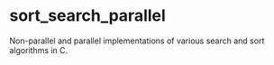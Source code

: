 # sort_search_parallel
Non-parallel and parallel implementations of various search and sort algorithms in C.
